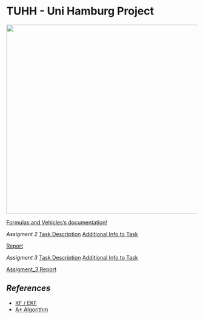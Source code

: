 # TUHH - Uni Hamburg Project 

<img src="documentation/BlurROV2.jpg" width="1000" height="500" /> 

[Formulas and Vehicles’s documentation!](https://hippocampusrobotics.github.io/fav_docs/)

*Assigment 2*
[Task Description](documents/FAV20_Assignment_2.pdf)
[Additional Info to Task](https://hippocampusrobotics.github.io/fav_docs/assignment2.html)

[Report](documentation/report_2.pdf)

*Assigment 3*
[Task Description](FAV20_Assignment_3.pdf)
[Additional Info to Task](https://hippocampusrobotics.github.io/fav_docs/assignment3.html)

[Assigment_3 Report](documentation/report_2.pdf)


## *References*
-	[KF / EKF ](https://dsp.stackexchange.com/questions/8860/kalman-filter-for-position-and-velocity-introducing-speed-estimates/8869)
-	[A* Algorithm](http://theory.stanford.edu/~amitp/GameProgramming/Heuristics.html)
